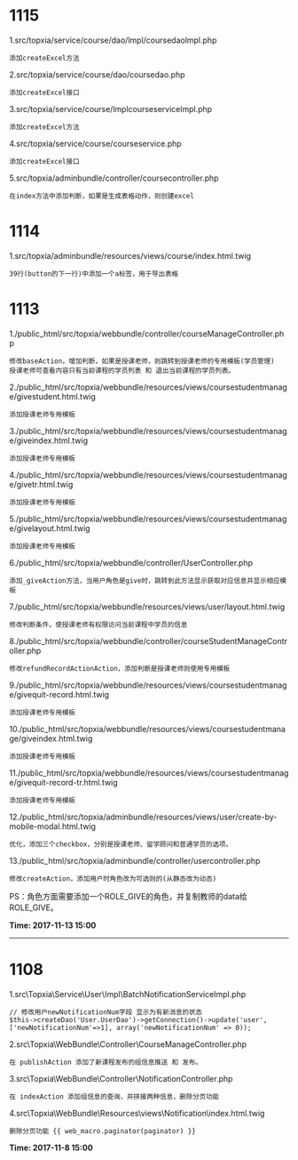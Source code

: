 # 1115

1.src/topxia/service/course/dao/lmpl/coursedaolmpl.php

    添加createExcel方法

2.src/topxia/service/course/dao/coursedao.php

    添加createExcel接口

3.src/topxia/service/course/lmplcourseservicelmpl.php

    添加createExcel方法

4.src/topxia/service/course/courseservice.php

    添加createExcel接口

5.src/topxia/adminbundle/controller/coursecontroller.php

    在index方法中添加判断，如果是生成表格动作，则创建excel


# 1114

1.src/topxia/adminbundle/resources/views/course/index.html.twig

    39行(button的下一行)中添加一个a标签，用于导出表格


# 1113

1./public_html/src/topxia/webbundle/controller/courseManageController.php

    修改baseAction，增加判断，如果是授课老师，则跳转到授课老师的专用模板(学员管理)
    授课老师可查看内容只有当前课程的学员列表 和 退出当前课程的学员列表。

2./public_html/src/topxia/webbundle/resources/views/coursestudentmanage/givestudent.html.twig

    添加授课老师专用模板

3./public_html/src/topxia/webbundle/resources/views/coursestudentmanage/giveindex.html.twig

    添加授课老师专用模板

4./public_html/src/topxia/webbundle/resources/views/coursestudentmanage/givetr.html.twig

    添加授课老师专用模板

5./public_html/src/topxia/webbundle/resources/views/coursestudentmanage/givelayout.html.twig

    添加授课老师专用模板

6./public_html/src/topxia/webbundle/controller/UserController.php

    添加_giveAction方法，当用户角色是give时，跳转到此方法显示获取对应信息并显示相应模板

7./public_html/src/topxia/webbundle/resources/views/user/layout.html.twig

    修改判断条件，使授课老师有权限访问当前课程中学员的信息

8./public_html/src/topxia/webbundle/controller/courseStudentManageController.php

    修改refundRecordActionAction，添加判断是授课老师则使用专用模板

9./public_html/src/topxia/webbundle/resources/views/coursestudentmanage/givequit-record.html.twig

    添加授课老师专用模板

10./public_html/src/topxia/webbundle/resources/views/coursestudentmanage/giveindex.html.twig

    添加授课老师专用模板

11./public_html/src/topxia/webbundle/resources/views/coursestudentmanage/givequit-record-tr.html.twig

    添加授课老师专用模板

12./public_html/src/topxia/adminbundle/resources/views/user/create-by-mobile-modal.html.twig

    优化，添加三个checkbox，分别是授课老师、留学顾问和普通学员的选项。


13./public_html/src/topxia/adminbundle/controller/usercontroller.php

    修改createAction，添加用户时角色改为可选则的(从静态改为动态)

PS：角色方面需要添加一个ROLE_GIVE的角色，并复制教师的data给ROLE_GIVE。

**Time: 2017-11-13 15:00**


***


# 1108

1.src\Topxia\Service\User\Impl\BatchNotificationServiceImpl.php

    // 修改用户newNotificationNum字段 显示为有新消息的状态
    $this->createDao('User.UserDao')->getConnection()->update('user', ['newNotificationNum'=>1], array('newNotificationNum' => 0));

2.src\Topxia\WebBundle\Controller\CourseManageController.php

    在 publishAction 添加了新课程发布的组信息推送 和 发布。

3.src\Topxia\WebBundle\Controller\NotificationController.php

    在 indexAction 添加组信息的查询，并拼接两种信息，删除分页功能

4.src\Topxia\WebBundle\Resources\views\Notification\index.html.twig

    删除分页功能 {{ web_macro.paginator(paginator) }}

**Time: 2017-11-8 15:00**